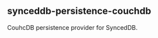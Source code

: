 synceddb-persistence-couchdb
-----------------------------

CouhcDB persistence provider for SyncedDB.
